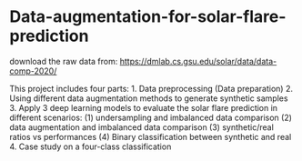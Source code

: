 # Data-augmentation-for-solar-flare-prediction

download the raw data from: https://dmlab.cs.gsu.edu/solar/data/data-comp-2020/

This project includes four parts: 1. Data preprocessing (Data preparation) 2. Using different data augmentation methods to generate synthetic samples 3. Apply 3 deep learning models to evaluate the solar flare prediction in different scenarios: (1) undersampling and imbalanced data comparison (2) data augmentation and imbalanced data comparison (3) synthetic/real ratios vs performances (4) Binary classification between synthetic and real  4. Case study on a four-class classification
